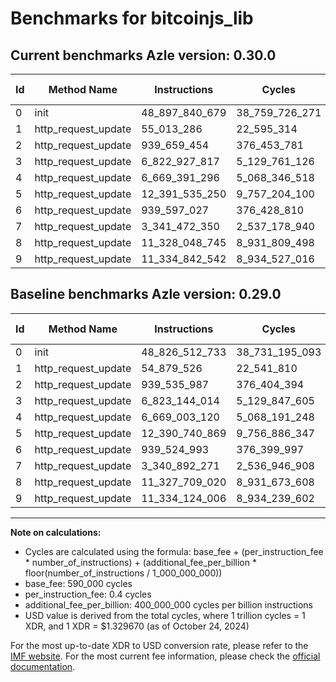 # Benchmarks for bitcoinjs_lib

## Current benchmarks Azle version: 0.30.0

| Id  | Method Name         | Instructions   | Cycles         | USD           | USD/Million Calls | Change                               |
| --- | ------------------- | -------------- | -------------- | ------------- | ----------------- | ------------------------------------ |
| 0   | init                | 48_897_840_679 | 38_759_726_271 | $0.0515376452 | $51_537.64        | <font color="red">+71_327_946</font> |
| 1   | http_request_update | 55_013_286     | 22_595_314     | $0.0000300443 | $30.04            | <font color="red">+133_760</font>    |
| 2   | http_request_update | 939_659_454    | 376_453_781    | $0.0005005593 | $500.55           | <font color="red">+123_467</font>    |
| 3   | http_request_update | 6_822_927_817  | 5_129_761_126  | $0.0068208895 | $6_820.88         | <font color="green">-216_197</font>  |
| 4   | http_request_update | 6_669_391_296  | 5_068_346_518  | $0.0067392283 | $6_739.22         | <font color="red">+388_176</font>    |
| 5   | http_request_update | 12_391_535_250 | 9_757_204_100  | $0.0129738616 | $12_973.86        | <font color="red">+794_381</font>    |
| 6   | http_request_update | 939_597_027    | 376_428_810    | $0.0005005261 | $500.52           | <font color="red">+72_034</font>     |
| 7   | http_request_update | 3_341_472_350  | 2_537_178_940  | $0.0033736107 | $3_373.61         | <font color="red">+580_079</font>    |
| 8   | http_request_update | 11_328_048_745 | 8_931_809_498  | $0.0118763591 | $11_876.35        | <font color="red">+339_725</font>    |
| 9   | http_request_update | 11_334_842_542 | 8_934_527_016  | $0.0118799725 | $11_879.97        | <font color="red">+718_536</font>    |

## Baseline benchmarks Azle version: 0.29.0

| Id  | Method Name         | Instructions   | Cycles         | USD           | USD/Million Calls |
| --- | ------------------- | -------------- | -------------- | ------------- | ----------------- |
| 0   | init                | 48_826_512_733 | 38_731_195_093 | $0.0514997082 | $51_499.70        |
| 1   | http_request_update | 54_879_526     | 22_541_810     | $0.0000299732 | $29.97            |
| 2   | http_request_update | 939_535_987    | 376_404_394    | $0.0005004936 | $500.49           |
| 3   | http_request_update | 6_823_144_014  | 5_129_847_605  | $0.0068210045 | $6_821.00         |
| 4   | http_request_update | 6_669_003_120  | 5_068_191_248  | $0.0067390219 | $6_739.02         |
| 5   | http_request_update | 12_390_740_869 | 9_756_886_347  | $0.0129734391 | $12_973.43        |
| 6   | http_request_update | 939_524_993    | 376_399_997    | $0.0005004878 | $500.48           |
| 7   | http_request_update | 3_340_892_271  | 2_536_946_908  | $0.0033733022 | $3_373.30         |
| 8   | http_request_update | 11_327_709_020 | 8_931_673_608  | $0.0118761784 | $11_876.17        |
| 9   | http_request_update | 11_334_124_006 | 8_934_239_602  | $0.0118795904 | $11_879.59        |

---

**Note on calculations:**

- Cycles are calculated using the formula: base_fee + (per_instruction_fee \* number_of_instructions) + (additional_fee_per_billion \* floor(number_of_instructions / 1_000_000_000))
- base_fee: 590_000 cycles
- per_instruction_fee: 0.4 cycles
- additional_fee_per_billion: 400_000_000 cycles per billion instructions
- USD value is derived from the total cycles, where 1 trillion cycles = 1 XDR, and 1 XDR = $1.329670 (as of October 24, 2024)

For the most up-to-date XDR to USD conversion rate, please refer to the [IMF website](https://www.imf.org/external/np/fin/data/rms_sdrv.aspx).
For the most current fee information, please check the [official documentation](https://internetcomputer.org/docs/current/developer-docs/gas-cost#execution).
